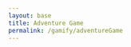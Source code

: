 ```yaml
---
layout: base
title: Adventure Game
permalink: /gamify/adventureGame
---
```


<div id="gameContainer">
    <div id="promptDropDown" class="promptDropDown" style="z-index: 9999"></div>
    <canvas id='gameCanvas'></canvas>
</div>



<script type="module">
    import gameControlInstance from '{{site.baseurl}}/assets/js/adventureGame/GameControl.js';


    const path = "{{site.baseurl}}";

    // Use the singleton instance directly
    gameControlInstance.start(path);
</script>
